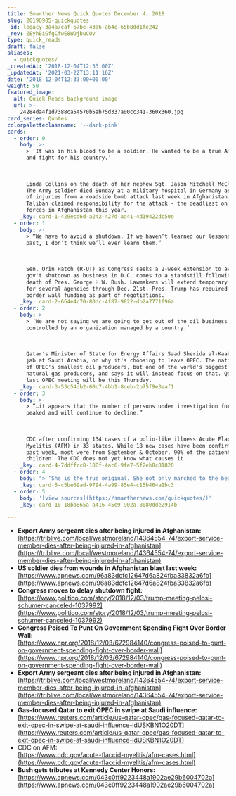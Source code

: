 ```yaml
---
title: Smarther News Quick Quotes December 4, 2018
slug: 20190905-quickquotes
_id: legacy-3a4a7caf-67be-43a6-ab4c-65b8dd1fe242
_rev: ZEyhBiGfgCfwE8WOjbuCUv
type: quick_reads
draft: false
aliases:
  - quickquotes/
_createdAt: '2018-12-04T12:33:00Z'
_updatedAt: '2021-03-22T13:11:16Z'
date: '2018-12-04T12:33:00+00:00'
weight: 50
featured_image:
  alt: Quick Reads background image
  url: >-
    24284da4f1d7388ca54570b5ab75d337a00cc341-360x360.jpg
card_series: Quotes
colorpaletteclassname: '--dark-pink'
cards:
  - order: 0
    body: >-
      > ‘It was in his blood to be a soldier. He wanted to be a true American
      and fight for his country.’  
        
        
        
      Linda Collins on the death of her nephew Sgt. Jason Mitchell McClary (24).
      The Army soldier died Sunday at a military hospital in Germany as a result
      of injuries from a roadside bomb attack last week in Afghanistan. The
      Taliban claimed responsibility for the attack - the deadliest on U.S.
      forces in Afghanistan this year.
    _key: card-1-429ecd6d-a242-427d-aa41-4d19422dc50e
  - order: 1
    body: >-
      > “We have to avoid a shutdown. If we haven’t learned our lessons in the
      past, I don’t think we’ll ever learn them.”  
        
        
        
      Sen. Orin Hatch (R-UT) as Congress seeks a 2-week extension to avoid a
      gov't shutdown as business in D.C. comes to a standstill following the
      death of Pres. George H.W. Bush. Lawmakers will extend temporary funding
      for several agencies through Dec. 21st. Pres. Trump has required $5B in
      border wall funding as part of negotiations.
    _key: card-2-664e4c70-80dc-4f87-9822-db2a7771f96a
  - order: 2
    body: >-
      > ‘We are not saying we are going to get out of the oil business but it is
      controlled by an organization managed by a country.’  
        
        
        
      Qatar's Minister of State for Energy Affairs Saad Sherida al-Kaabi, in a
      jab at Saudi Arabia, on why it's choosing to leave OPEC. The nation is one
      of OPEC's smallest oil producers, but one of the world's biggest liquified
      natural gas producers, and says it will instead focus on that. Qatar's
      last OPEC meeting will be this Thursday.
    _key: card-3-53c54db2-60c7-4bb1-8ceb-2b75f9e3eaf1
  - order: 3
    body: >-
      > “…it appears that the number of persons under investigation for AFM has
      peaked and will continue to decline.”  
        
        
        
      CDC after confirming 134 cases of a polio-like illness Acute Flaccid
      Myelitis (AFM) in 33 states. While 18 new cases have been confirmed in the
      past week, most were from September & October. 90% of the patients are
      children. The CDC does not yet know what causes it.
    _key: card-4-7ddffcc8-188f-4ac6-9fe7-5f2eb8c81828
  - order: 4
    body: "> ‘She is the true original. She not only marched to the beat of her own drum a\x14 honey, she is a one-woman band!’  \n  \n  \n  \nWhoopi Goldberg, paying tribute to Cher, at the Kennedy Center Honors Sunday evening. The 41st annual awards show began with a standing ovation tribute for President George H.W. Bush & then honored singers Cher, Reba McEntire, jazz great Wayne Shorter, composer Philip Glass, & a special award for the co-creators of Hamilton."
    _key: card-5-c5be69ad-9794-4a99-85e4-c15b464a1bc3
  - order: 5
    body: '[view sources](https://smarthernews.com/quickquotes/)'
    _key: card-10-18bb865a-a416-45e9-902a-8080dde2914b

---
```

* **Export Army sergeant dies after being injured in Afghanistan:**  
[https://triblive.com/local/westmoreland/14364554-74/export-service-member-dies-after-being-injured-in-afghanistan](https://triblive.com/local/westmoreland/14364554-74/export-service-member-dies-after-being-injured-in-afghanistan)
* **US soldier dies from wounds in Afghanistan blast last week:**  
[https://www.apnews.com/96a83dcfc12647d6a824fba33832a6fb](https://www.apnews.com/96a83dcfc12647d6a824fba33832a6fb)
* **Congress moves to delay shutdown fight:**  
[https://www.politico.com/story/2018/12/03/trump-meeting-pelosi-schumer-canceled-1037992](https://www.politico.com/story/2018/12/03/trump-meeting-pelosi-schumer-canceled-1037992)
* **Congress Poised To Punt On Government Spending Fight Over Border Wall:**  
[https://www.npr.org/2018/12/03/672984140/congress-poised-to-punt-on-government-spending-fight-over-border-wall](https://www.npr.org/2018/12/03/672984140/congress-poised-to-punt-on-government-spending-fight-over-border-wall)
* **Export Army sergeant dies after being injured in Afghanistan:**  
[https://triblive.com/local/westmoreland/14364554-74/export-service-member-dies-after-being-injured-in-afghanistan](https://triblive.com/local/westmoreland/14364554-74/export-service-member-dies-after-being-injured-in-afghanistan)
* **Gas-focused Qatar to exit OPEC in swipe at Saudi influence:**  
[https://www.reuters.com/article/us-qatar-opec/gas-focused-qatar-to-exit-opec-in-swipe-at-saudi-influence-idUSKBN1O20DT](https://www.reuters.com/article/us-qatar-opec/gas-focused-qatar-to-exit-opec-in-swipe-at-saudi-influence-idUSKBN1O20DT)
* CDC on AFM:  
[https://www.cdc.gov/acute-flaccid-myelitis/afm-cases.html](https://www.cdc.gov/acute-flaccid-myelitis/afm-cases.html)
* **Bush gets tributes at Kennedy Center Honors:**  
[https://www.apnews.com/043c0ff9223448a1902ae29b6004702a](https://www.apnews.com/043c0ff9223448a1902ae29b6004702a)